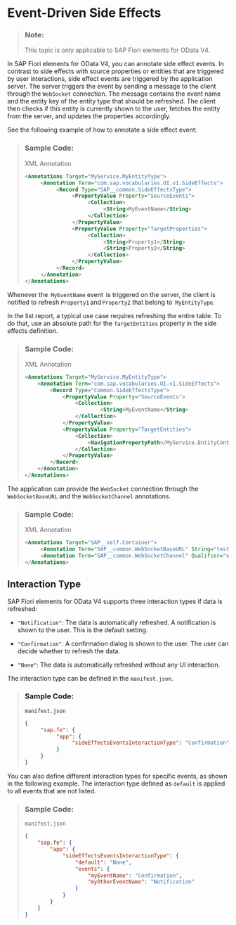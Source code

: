 <!-- loio27c9c3bad6eb4d99bc18a661fdb5e246 -->

# Event-Driven Side Effects

> ### Note:  
> This topic is only applicable to SAP Fiori elements for OData V4.

In SAP Fiori elements for OData V4, you can annotate side effect events. In contrast to side effects with source properties or entities that are triggered by user interactions, side effect events are triggered by the application server. The server triggers the event by sending a message to the client through the `WebSocket` connection. The message contains the event name and the entity key of the entity type that should be refreshed. The client then checks if this entity is currently shown to the user, fetches the entity from the server, and updates the properties accordingly.

See the following example of how to annotate a side effect event:

> ### Sample Code:  
> XML Annotation
> 
> ```xml
> <Annotations Target="MyService.MyEntityType"> 
>      <Annotation Term="com.sap.vocabularies.UI.v1.SideEffects"> 
>           <Record Type="SAP__common.SideEffectsType"> 
>                <PropertyValue Property="SourceEvents"> 
>                     <Collection> 
>                          <String>MyEventName</String> 
>                     </Collection> 
>                </PropertyValue> 
>                <PropertyValue Property="TargetProperties"> 
>                     <Collection> 
>                          <String>Property1</String> 
>                          <String>Property2</String> 
>                     </Collection> 
>                </PropertyValue> 
>           </Record> 
>      </Annotation> 
> </Annotations> 
> ```

Whenever the  `MyEventName` event  is triggered on the server, the client is notified to refresh `Property1` and `Property2` that belong to  `MyEntityType`.

In the list report, a typical use case requires refreshing the entire table. To do that, use an absolute path for the `TargetEntities` property in the side effects definition.

> ### Sample Code:  
> XML Annotation
> 
> ```xml
> <Annotations Target="MyService.MyEntityType">
>     <Annotation Term="com.sap.vocabularies.UI.v1.SideEffects">
>         <Record Type="Common.SideEffectsType">
>             <PropertyValue Property="SourceEvents">
>                 <Collection>
>                         <String>MyEventName</String>
>                 </Collection>
>             </PropertyValue>
>             <PropertyValue Property="TargetEntities">
>                 <Collection>
>                     <NavigationPropertyPath>/MyService.EntityContainer/MyEntity</NavigationPropertyPath>
>                 </Collection>
>             </PropertyValue>
>         </Record>
>     </Annotation>
> </Annotations>
> ```

The application can provide the `WebSocket` connection through the `WebSocketBaseURL` and the `WebSocketChannel` annotations.

> ### Sample Code:  
> XML Annotation
> 
> ```xml
> <Annotations Target="SAP__self.Container"> 
>      <Annotation Term="SAP__common.WebSocketBaseURL" String="testEndpoint" /> 
>      <Annotation Term="SAP__common.WebSocketChannel" Qualifier="sideEffects" String="cinema" /> 
> </Annotations>
> ```



<a name="loio27c9c3bad6eb4d99bc18a661fdb5e246__section_v52_l5c_3bc"/>

## Interaction Type

SAP Fiori elements for OData V4 supports three interaction types if data is refreshed:

-   `"Notification"`: The data is automatically refreshed. A notification is shown to the user. This is the default setting.

-   `"Confirmation"`: A confirmation dialog is shown to the user. The user can decide whether to refresh the data.

-   `"None"`: The data is automatically refreshed without any UI interaction.


The interaction type can be defined in the `manifest.json`.

> ### Sample Code:  
> `manifest.json`
> 
> ```json
> { 
>      "sap.fe": { 
>           "app": { 
>                "sideEffectsEventsInteractionType": "Confirmation" 
>           }
>      } 
> }
> ```

You can also define different interaction types for specific events, as shown in the following example. The interaction type defined as `default` is applied to all events that are not listed.

> ### Sample Code:  
> `manifest.json`
> 
> ```json
> {
>     "sap.fe": {
>         "app": {
>             "sideEffectsEventsInteractionType": {
>                 "default": "None",
>                 "events": {
>                     "myEventName": "Confirmation",
>                     "myOtherEventName": "Notification"
>                 }
>             }
>         }
>     }
> }
> ```

